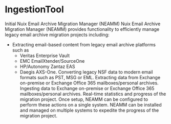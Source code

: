 # IngestionTool
Initial Nuix Email Archive Migration Manager (NEAMM)
Nuix Email Archive Migration Manager (NEAMM) provides functionality to efficiently manage legacy email archive migration projects
including:
- Extracting email-based content from legacy email archive platforms such as
    - Veritas Enterprise Vault
    - EMC EmailXtender/SourceOne
    - HP/Autonomy Zantaz EAS
    - Daegis AXS-One.
Converting legacy NSF data to modern email formats such as PST, MSG or EML.
Extracting data from Exchange on-premise or Exchange Office 365 mailboxes/personal archives.
Ingesting data to Exchange on-premise or Exchange Office 365 mailboxes/personal archives.
Real-time statistics and progress of the migration project.
Once setup, NEAMM can be configured to perform these actions on a single system. NEAMM can be installed and managed on multiple systems to expedite the progress of the migration project.
